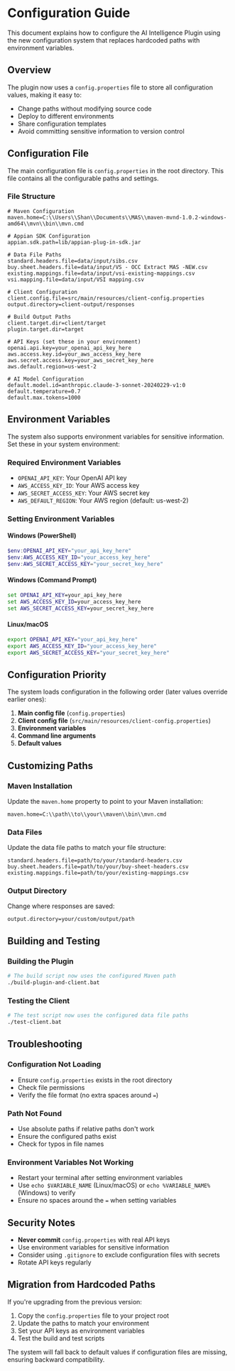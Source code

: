 # Configuration Guide

This document explains how to configure the AI Intelligence Plugin using the new configuration system that replaces hardcoded paths with environment variables.

## Overview

The plugin now uses a `config.properties` file to store all configuration values, making it easy to:
- Change paths without modifying source code
- Deploy to different environments
- Share configuration templates
- Avoid committing sensitive information to version control

## Configuration File

The main configuration file is `config.properties` in the root directory. This file contains all the configurable paths and settings.

### File Structure

```properties
# Maven Configuration
maven.home=C:\\Users\\Shan\\Documents\\MAS\\maven-mvnd-1.0.2-windows-amd64\\mvn\\bin\\mvn.cmd

# Appian SDK Configuration
appian.sdk.path=lib/appian-plug-in-sdk.jar

# Data File Paths
standard.headers.file=data/input/sibs.csv
buy.sheet.headers.file=data/input/VS - OCC Extract MAS -NEW.csv
existing.mappings.file=data/input/vsi-existing-mappings.csv
vsi.mapping.file=data/input/VSI mapping.csv

# Client Configuration
client.config.file=src/main/resources/client-config.properties
output.directory=client-output/responses

# Build Output Paths
client.target.dir=client/target
plugin.target.dir=target

# API Keys (set these in your environment)
openai.api.key=your_openai_api_key_here
aws.access.key.id=your_aws_access_key_here
aws.secret.access.key=your_aws_secret_key_here
aws.default.region=us-west-2

# AI Model Configuration
default.model.id=anthropic.claude-3-sonnet-20240229-v1:0
default.temperature=0.7
default.max.tokens=1000
```

## Environment Variables

The system also supports environment variables for sensitive information. Set these in your system environment:

### Required Environment Variables

- `OPENAI_API_KEY`: Your OpenAI API key
- `AWS_ACCESS_KEY_ID`: Your AWS access key
- `AWS_SECRET_ACCESS_KEY`: Your AWS secret key
- `AWS_DEFAULT_REGION`: Your AWS region (default: us-west-2)

### Setting Environment Variables

#### Windows (PowerShell)
```powershell
$env:OPENAI_API_KEY="your_api_key_here"
$env:AWS_ACCESS_KEY_ID="your_access_key_here"
$env:AWS_SECRET_ACCESS_KEY="your_secret_key_here"
```

#### Windows (Command Prompt)
```cmd
set OPENAI_API_KEY=your_api_key_here
set AWS_ACCESS_KEY_ID=your_access_key_here
set AWS_SECRET_ACCESS_KEY=your_secret_key_here
```

#### Linux/macOS
```bash
export OPENAI_API_KEY="your_api_key_here"
export AWS_ACCESS_KEY_ID="your_access_key_here"
export AWS_SECRET_ACCESS_KEY="your_secret_key_here"
```

## Configuration Priority

The system loads configuration in the following order (later values override earlier ones):

1. **Main config file** (`config.properties`)
2. **Client config file** (`src/main/resources/client-config.properties`)
3. **Environment variables**
4. **Command line arguments**
5. **Default values**

## Customizing Paths

### Maven Installation
Update the `maven.home` property to point to your Maven installation:
```properties
maven.home=C:\\path\\to\\your\\maven\\bin\\mvn.cmd
```

### Data Files
Update the data file paths to match your file structure:
```properties
standard.headers.file=path/to/your/standard-headers.csv
buy.sheet.headers.file=path/to/your/buy-sheet-headers.csv
existing.mappings.file=path/to/your/existing-mappings.csv
```

### Output Directory
Change where responses are saved:
```properties
output.directory=your/custom/output/path
```

## Building and Testing

### Building the Plugin
```bash
# The build script now uses the configured Maven path
./build-plugin-and-client.bat
```

### Testing the Client
```bash
# The test script now uses the configured data file paths
./test-client.bat
```

## Troubleshooting

### Configuration Not Loading
- Ensure `config.properties` exists in the root directory
- Check file permissions
- Verify the file format (no extra spaces around `=`)

### Path Not Found
- Use absolute paths if relative paths don't work
- Ensure the configured paths exist
- Check for typos in file names

### Environment Variables Not Working
- Restart your terminal after setting environment variables
- Use `echo $VARIABLE_NAME` (Linux/macOS) or `echo %VARIABLE_NAME%` (Windows) to verify
- Ensure no spaces around the `=` when setting variables

## Security Notes

- **Never commit** `config.properties` with real API keys
- Use environment variables for sensitive information
- Consider using `.gitignore` to exclude configuration files with secrets
- Rotate API keys regularly

## Migration from Hardcoded Paths

If you're upgrading from the previous version:

1. Copy the `config.properties` file to your project root
2. Update the paths to match your environment
3. Set your API keys as environment variables
4. Test the build and test scripts

The system will fall back to default values if configuration files are missing, ensuring backward compatibility.
